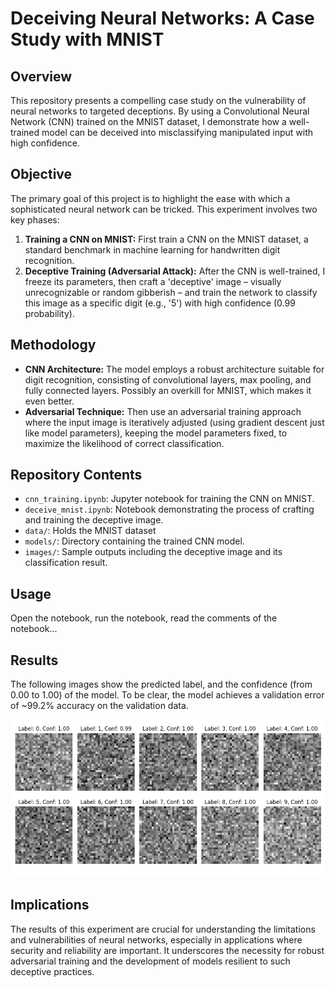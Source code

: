 # Deceiving Neural Networks: A Case Study with MNIST

## Overview
This repository presents a compelling case study on the vulnerability of neural networks to targeted deceptions. By using a Convolutional Neural Network (CNN) trained on the MNIST dataset, I demonstrate how a well-trained model can be deceived into misclassifying manipulated input with high confidence.

## Objective
The primary goal of this project is to highlight the ease with which a sophisticated neural network can be tricked. This experiment involves two key phases:
1. **Training a CNN on MNIST:** First train a CNN on the MNIST dataset, a standard benchmark in machine learning for handwritten digit recognition.
2. **Deceptive Training (Adversarial Attack):** After the CNN is well-trained, I freeze its parameters, then craft a 'deceptive' image – visually unrecognizable or random gibberish – and train the network to classify this image as a specific digit (e.g., '5') with high confidence (0.99 probability).

## Methodology
- **CNN Architecture:** The model employs a robust architecture suitable for digit recognition, consisting of convolutional layers, max pooling, and fully connected layers. Possibly an overkill for MNIST, which makes it even better.
- **Adversarial Technique:** Then use an adversarial training approach where the input image is iteratively adjusted (using gradient descent just like model parameters), keeping the model parameters fixed, to maximize the likelihood of correct classification.

## Repository Contents
- `cnn_training.ipynb`: Jupyter notebook for training the CNN on MNIST.
- `deceive_mnist.ipynb`: Notebook demonstrating the process of crafting and training the deceptive image.
- `data/`: Holds the MNIST dataset
- `models/`: Directory containing the trained CNN model.
- `images/`: Sample outputs including the deceptive image and its classification result.

## Usage
Open the notebook, run the notebook, read the comments of the notebook...

## Results
The following images show the predicted label, and the confidence (from 0.00 to 1.00) of the model. To be clear, the model achieves a validation error of ~99.2% accuracy on the validation data.

![Adversarial results](./images/mnist_confidence.png)

## Implications
The results of this experiment are crucial for understanding the limitations and vulnerabilities of neural networks, especially in applications where security and reliability are important. It underscores the necessity for robust adversarial training and the development of models resilient to such deceptive practices.
